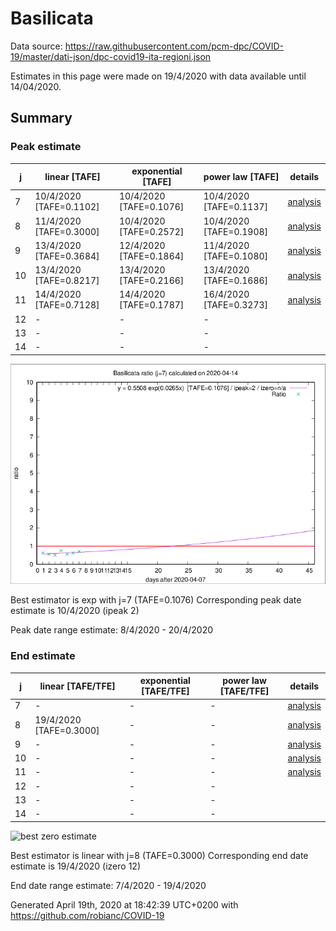 # Basilicata


Data source: https://raw.githubusercontent.com/pcm-dpc/COVID-19/master/dati-json/dpc-covid19-ita-regioni.json

Estimates in this page were made on 19/4/2020 with data available until 14/04/2020.


## Summary 

### Peak estimate 
|j|linear [TAFE]|exponential [TAFE]|power law [TAFE]|details|
|---|----|-----------|---------|-------|
|7|10/4/2020 [TAFE=0.1102]|10/4/2020 [TAFE=0.1076]|10/4/2020 [TAFE=0.1137]|[analysis](COVID-19_basilicata_j7_2020-04-14.md)|
|8|11/4/2020 [TAFE=0.3000]|10/4/2020 [TAFE=0.2572]|10/4/2020 [TAFE=0.1908]|[analysis](COVID-19_basilicata_j8_2020-04-14.md)|
|9|13/4/2020 [TAFE=0.3684]|12/4/2020 [TAFE=0.1864]|11/4/2020 [TAFE=0.1080]|[analysis](COVID-19_basilicata_j9_2020-04-14.md)|
|10|13/4/2020 [TAFE=0.8217]|13/4/2020 [TAFE=0.2166]|13/4/2020 [TAFE=0.1686]|[analysis](COVID-19_basilicata_j10_2020-04-14.md)|
|11|14/4/2020 [TAFE=0.7128]|14/4/2020 [TAFE=0.1787]|16/4/2020 [TAFE=0.3273]|[analysis](COVID-19_basilicata_j11_2020-04-14.md)|
|12|-|-|-||
|13|-|-|-||
|14|-|-|-||

![best peak estimate](COVID-19_basilicata_j7_2020-04-14.png)

Best estimator is exp with j=7 (TAFE=0.1076)
Corresponding peak date estimate is 10/4/2020 (ipeak 2)


Peak date range estimate: 8/4/2020 - 20/4/2020

### End estimate 
|j|linear [TAFE/TFE]|exponential [TAFE/TFE]|power law [TAFE/TFE]|details|
|---|----|-----------|---------|-------|
|7|-|-|-|[analysis](COVID-19_basilicata_j7_2020-04-14.md)|
|8|19/4/2020 [TAFE=0.3000]|-|-|[analysis](COVID-19_basilicata_j8_2020-04-14.md)|
|9|-|-|-|[analysis](COVID-19_basilicata_j9_2020-04-14.md)|
|10|-|-|-|[analysis](COVID-19_basilicata_j10_2020-04-14.md)|
|11|-|-|-|[analysis](COVID-19_basilicata_j11_2020-04-14.md)|
|12|-|-|-||
|13|-|-|-||
|14|-|-|-||

![best zero estimate](COVID-19_basilicata_j8_2020-04-14.png)

Best estimator is linear with j=8 (TAFE=0.3000)
Corresponding end date estimate is 19/4/2020 (izero 12)


End date range estimate: 7/4/2020 - 19/4/2020

Generated April 19th, 2020 at 18:42:39 UTC+0200 with https://github.com/robianc/COVID-19
